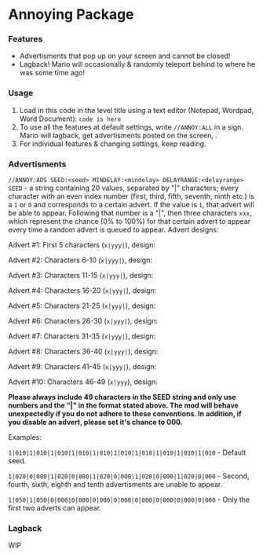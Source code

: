 # Annoying Package
### Features
- Advertisments that pop up on your screen and cannot be closed!
- Lagback! Mario will occasionally & randomly teleport behind to where he was some time ago!
### Usage
1. Load in this code in the level title using a text editor (Notepad, Wordpad, Word Document): `code is here`
2. To use all the features at default settings, write `//ANNOY:ALL` in a sign. Mario will lagback, get advertisments posted on the screen, <more>.
3. For individual features & changing settings, keep reading.

### Advertisments
`//ANNOY:ADS SEED:<seed> MINDELAY:<mindelay> DELAYRANGE:<delayrange>`
`SEED` - a string containing 20 values, separated by "|" characters; every character with an even index number (first, third, fifth, seventh, ninth etc.) is a `1` or `0` and corresponds to a certain advert. If the value is `1`, that advert will be able to appear. Following that number is a "|", then three characters `xxx`, which represent the chance (0% to 100%) for that certain advert to appear every time a random advert is queued to appear. Advert designs:

Advert #1: First 5 characters (`x|yyy|`), design: <link1>

Advert #2: Characters 6-10 (`x|yyy|`), design: <link2>

Advert #3: Characters 11-15 (`x|yyy|`), design: <link3>

Advert #4: Characters 16-20 (`x|yyy|`), design: <link4>

Advert #5: Characters 21-25 (`x|yyy|`), design: <link5>

Advert #6: Characters 26-30 (`x|yyy|`), design: <link6>

Advert #7: Characters 31-35 (`x|yyy|`), design: <link7>

Advert #8: Characters 36-40 (`x|yyy|`), design: <link8>

Advert #9: Characters 41-45 (`x|yyy|`), design: <link9>

Advert #10: Characters 46-49 (`x|yyy`), design: <link10>
  
<b>Please always include 49 characters in the SEED string and only use numbers and the "|" in the format stated above. The mod will behave unexpectedly if you do not adhere to these conventions. In addition, if you disable an advert, please set it's chance to 000.</b>

Examples:

`1|010|1|010|1|010|1|010|1|010|1|010|1|010|1|010|1|010|1|010` - Default seed.

`1|020|0|000|1|020|0|000|1|020|0|000|1|020|0|000|1|020|0|000` - Second, fourth, sixth, eighth and tenth advertisments are unable to appear.

`1|050|1|050|0|000|0|000|0|000|0|000|0|000|0|000|0|000|0|000` - Only the first two adverts can appear.


### Lagback
WIP

